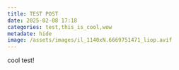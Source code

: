 ```yaml
---
title: TEST POST
date: 2025-02-08 17:18
categories: test,this_is_cool,wow
metadate: hide
image: /assets/images/il_1140xN.6669751471_liop.avif
---
```

cool test!